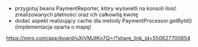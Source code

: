 - przygotuj beana PaymentReporter, który wyświetli na konsoli ilość zrealizowanych płatności oraz ich całkowitą kwotę
- dodać aspekt realizujący cache dla metody PaymentProcessor.getById() (implementacja oparta o mapę)


https://miro.com/app/board/uXjVMJtKn7Q=/?share_link_id=550627700854
